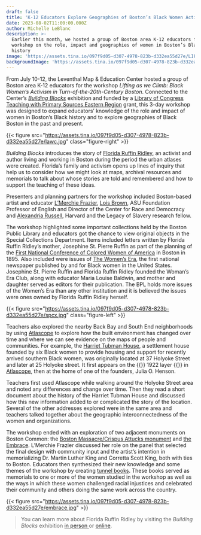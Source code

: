 ```yaml
---
draft: false
title: 'K-12 Educators Explore Geographies of Boston’s Black Women Activists  '
date: 2023-08-02T11:00:00.000Z
author: Michelle LeBlanc
description: >-
  Earlier this month, we hosted a group of Boston area K-12 educators for a
  workshop on the role, impact and geographies of women in Boston’s Black
  history
image: 'https://assets.tina.io/097f9d05-d307-4978-823b-d332ea55d27e/LIFTINGcover.jpg'
backgroundImage: 'https://assets.tina.io/097f9d05-d307-4978-823b-d332ea55d27e/LIFTINGcover.jpg'
---
```


From July 10-12, the Leventhal Map & Education Center hosted a group of Boston area K-12 educators for the workshop *Lifting as we Climb: Black Women’s Activism in Turn-of-the-20th-Century Boston*. Connected to the Center’s *[Building Blocks](https://www.leventhalmap.org/digital-exhibitions/building-blocks/)* exhibition and funded by a [Library of Congress Teaching with Primary Sources Eastern Region](https://www.waynesburg.edu/community/tps-eastern-region#:~:text=The%20TPS%20Eastern%20Region%20provides,professional%20learning%20for%20grant%20participants.) grant, this 3-day workshop was designed to expand educators’ knowledge of the role and impact of women in Boston’s Black history and to explore geographies of Black Boston in the past and present.  

{{< figure src="https://assets.tina.io/097f9d05-d307-4978-823b-d332ea55d27e/lawc.jpg" class="figure-right" >}}

*Building Blocks* introduces the story of [Florida Ruffin Ridley](https://www.leventhalmap.org/digital-exhibitions/building-blocks/people/), an activist and author living and working in Boston during the period the urban atlases were created. Florida’s family and activism opens up lines of inquiry that help us to consider how we might look at maps, archival resources and memorials to talk about whose stories are told and remembered and how to support the teaching of these ideas. 

Presenters and planning partners for the workshop included Boston-based artist and educator [L’Merchie Frazier](https://www.boston.gov/government/cabinets/equity-and-inclusion-cabinet/lmerchie-frazier), [Lois Brown](https://search.asu.edu/profile/3341769), ASU Foundation Professor of English and Director of the Center for Race and Democracy and [Alexandria Russell](https://www.dralexandriarussell.com/), Harvard and the Legacy of Slavery research fellow. 

The workshop highlighted some important collections held by the Boston Public Library and educators got the chance to view original objects in the Special Collections Department. Items included letters written by Florida Ruffin Ridley’s mother, Josephine St. Pierre Ruffin as part of the planning of the [First National Conference of Colored Women of America](https://www.nps.gov/articles/1895-convention.htm#:~:text=The%20First%20National%20Conference%20of%20Colored%20Women%20of%20America%20began,the%20inaugural%20address%20to%20attendees.) in Boston in 1895. Also included were issues of [The Women’s Era](https://www.digitalcommonwealth.org/search/commonwealth:br86dm89q), the first national newspaper published by and for Black women in the United States. Josephine St. Pierre Ruffin and Florida Ruffin Ridley founded the Woman’s Era Club, along with educator Maria Louise Baldwin, and mother and daughter served as editors for their publication. The BPL holds more issues of the Women’s Era than any other institution and it is believed the issues were ones owned by Florida Ruffin Ridley herself. 

{{< figure src="https://assets.tina.io/097f9d05-d307-4978-823b-d332ea55d27e/spcx.jpg" class="figure-left" >}}

Teachers also explored the nearby Back Bay and South End neighborhoods by using [Atlascope](https://www.atlascope.org/) to explore how the  built environment has changed over time and where we can see evidence on the maps of people and communities. For example, the [Harriet Tubman House](https://www.uses.org/harriet-tubman-house-got-name/), a settlement house founded by six Black women to provide housing and support for recently arrived southern Black women, was originally located at 37 Holyoke Street and later at 25 Holyoke street. It first appears on the {{<popup img-src="https://iiif.digitalcommonwealth.org/iiif/2/commonwealth:9g54z6789/5373,2403,844,634/2000,/0/default.jpg" target="blank">}} 1922 layer {{</popup>}} in [Atlascope](https://atlascope.org/#/view:share$mode:glass$center:-71.07805,42.34505$zoom:19.41$base:maptiler-streets$overlay:ark:/76611/al7s27nhd), then at the home of one of the founders, Julia O. Henson. 

Teachers first used Atlascope while walking around the Holyoke Street area and noted any differences and change over time. Then they read a short document about the history of the Harriet Tubman House and discussed how this new information added to or complicated the story of the location. Several of the other addresses explored were in the same area and teachers talked together about the geographic interconnectedness of the women and organizations. 

The workshop ended with an exploration of two adjacent monuments on Boston Common: the [Boston Massacre/Crispus Attucks monument](http://www.crispusattucksmuseum.org/boston-massacre-crispus-attucks-monument/) and [the Embrace](https://www.embraceboston.org/memorial). L’Merchie Frazier discussed her role on the panel that selected the final design with community input and the artist’s intention in memorializing Dr. Martin Luther King and Corretta Scott King, both with ties to Boston. Educators then synthesized their new knowledge and some themes of the workshop by creating [tunnel books](https://wonderopolis.org/wonder/what-is-a-tunnel-book). These books served as memorials to one or more of the women studied in the workshop as well as the ways in which these women challenged racial injustices and celebrated  their community and others doing the same work across the country. 

{{< figure src="https://assets.tina.io/097f9d05-d307-4978-823b-d332ea55d27e/embrace.jpg" >}}

> You can learn more about Florida Ruffin Ridley by visiting the *Building Blocks* exhibition [in person ](https://www.leventhalmap.org/exhibitions/visit/)or [online](https://www.leventhalmap.org/digital-exhibitions/building-blocks/).  
